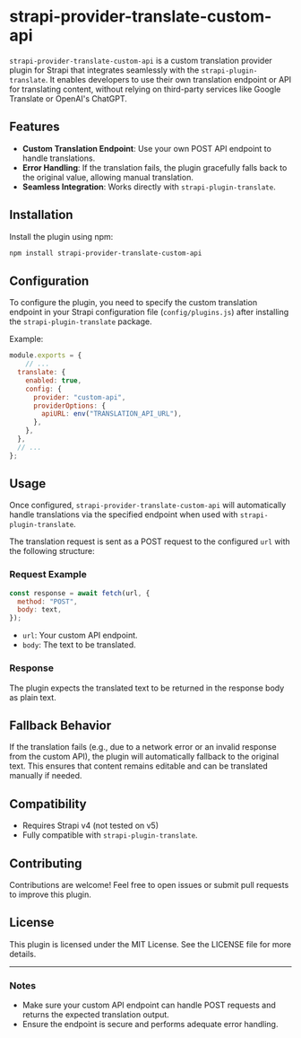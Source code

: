 # strapi-provider-translate-custom-api

`strapi-provider-translate-custom-api` is a custom translation provider plugin for Strapi that integrates seamlessly with the `strapi-plugin-translate`. It enables developers to use their own translation endpoint or API for translating content, without relying on third-party services like Google Translate or OpenAI's ChatGPT.

## Features

- **Custom Translation Endpoint**: Use your own POST API endpoint to handle translations.
- **Error Handling**: If the translation fails, the plugin gracefully falls back to the original value, allowing manual translation.
- **Seamless Integration**: Works directly with `strapi-plugin-translate`.

## Installation

Install the plugin using npm:

```bash
npm install strapi-provider-translate-custom-api
```

## Configuration

To configure the plugin, you need to specify the custom translation endpoint in your Strapi configuration file (`config/plugins.js`) after installing the `strapi-plugin-translate` package.

Example:

```javascript
module.exports = {
    // ...
  translate: {
    enabled: true,
    config: {
      provider: "custom-api",
      providerOptions: {
        apiURL: env("TRANSLATION_API_URL"),
      },
    },
  },
  // ...
};
```

## Usage

Once configured, `strapi-provider-translate-custom-api` will automatically handle translations via the specified endpoint when used with `strapi-plugin-translate`.

The translation request is sent as a POST request to the configured `url` with the following structure:

### Request Example

```javascript
const response = await fetch(url, {
  method: "POST",
  body: text,
});
```

- `url`: Your custom API endpoint.
- `body`: The text to be translated.

### Response

The plugin expects the translated text to be returned in the response body as plain text.

## Fallback Behavior

If the translation fails (e.g., due to a network error or an invalid response from the custom API), the plugin will automatically fallback to the original text. This ensures that content remains editable and can be translated manually if needed.

## Compatibility

- Requires Strapi v4 (not tested on v5)
- Fully compatible with `strapi-plugin-translate`.

## Contributing

Contributions are welcome! Feel free to open issues or submit pull requests to improve this plugin.

## License

This plugin is licensed under the MIT License. See the LICENSE file for more details.

---

### Notes

- Make sure your custom API endpoint can handle POST requests and returns the expected translation output.
- Ensure the endpoint is secure and performs adequate error handling.

